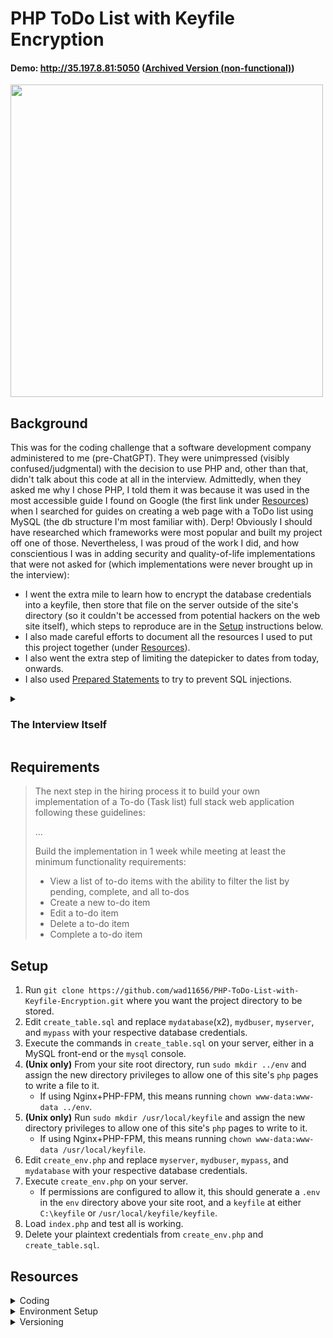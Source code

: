 # PHP ToDo List with Keyfile Encryption
#### Demo: http://35.197.8.81:5050 ([Archived Version (non-functional)](https://web.archive.org/web/20220904093843/http://35.197.8.81:5050/))

<img src="https://raw.githubusercontent.com/wad11656PHP-ToDo-List-with-Keyfile-Encryption/main/Demo.gif" width="500"/>

## Background
This was for the coding challenge that a software development company administered to me (pre-ChatGPT). They were unimpressed (visibly confused/judgmental) with the decision to use PHP and, other than that, didn't talk about this code at all in the interview. Admittedly, when they asked me why I chose PHP, I told them it was because it was used in the most accessible guide I found on Google (the first link under [Resources](https://github.com/wad11656/PHP-ToDo-List-with-Keyfile-Encryption/blob/main/README.md#resources)) when I searched for guides on creating a web page with a ToDo list using MySQL (the db structure I'm most familiar with). Derp! Obviously I should have researched which frameworks were most popular and built my project off one of those. Nevertheless, I was proud of the work I did, and how conscientious I was in adding security and quality-of-life implementations that were not asked for (which implementations were never brought up in the interview):

 - I went the extra mile to learn how to encrypt the database credentials into a keyfile, then store that file on the server outside of the site's directory (so it couldn't be accessed from potential hackers on the web site itself), which steps to reproduce are in the [Setup](https://github.com/wad11656/PHP-ToDo-List-with-Keyfile-Encryption/blob/main/README.md#setup) instructions below.
  - I also made careful efforts to document all the resources I used to put this project together (under [Resources](https://github.com/wad11656/PHP-ToDo-List-with-Keyfile-Encryption/blob/main/README.md#resources)).
  - I also went the extra step of limiting the datepicker to dates from today, onwards.
  - I also used [Prepared Statements](https://www.w3schools.com/php/php_mysql_prepared_statements.asp) to try to prevent SQL injections.

<details><summary><h3>The Interview Itself</h3></summary>
This was my first real programming interview. It went terribly. I didn't come into the interview prepared with a particular programming language in mind. (My programming education had us flip-flopping between 5+ languages and frameworks, so we never had the opportunity to truly become comfortable in 1 single language or framework.) So when the interviewers asked me to whiteboard, I mixed up the syntaxes between all the various languages that were swimming around in my head: my variable delcarations and my loops were in the syntaxes of 2 different languages! My brain come to a halt, as it always does around other people (especially in a high-stress situation like a job interview), so I couldn't think critically enough to solve their whiteboard exercises in a non-embarrassing amount of time, nor with a non-embarrassing amount of help. The primary interviewer was very kind, but his "bad cop" counterpart was unafraid to point out my inadequacies (even stating in the middle of the interview that I'm not getting hired), which of course didn't help my anxious brain to function (not that if he _hadn't_ said those things, it would've made a noteworthy difference to my poor performance, anyway). Their HR rep claimed in her post-interview follow-up email that the primary interviewer wanted to add me on LinkedIn, but he never accepted my LinkedIn request. Ha.
</details>

## Requirements
> The next step in the hiring process it to build your own implementation of a To-do (Task list) full stack web application following these guidelines:
>
> ...
> 
> Build the implementation in 1 week while meeting at least the minimum functionality requirements:
> 
> - View a list of to-do items with the ability to filter the list by pending, complete, and all to-dos
> - Create a new to-do item
> - Edit a to-do item
> - Delete a to-do item
> - Complete a to-do item

## Setup

1. Run `git clone https://github.com/wad11656/PHP-ToDo-List-with-Keyfile-Encryption.git` where you want the project directory to be stored.
2. Edit `create_table.sql` and replace `mydatabase`(x2), `mydbuser`, `myserver`, and `mypass` with your respective database credentials.
3. Execute the commands in `create_table.sql` on your server, either in a MySQL front-end or the `mysql` console.
4. **(Unix only)** From your site root directory, run `sudo mkdir ../env` and assign the new directory privileges to allow one of this site's `php` pages to write a file to it.
    - If using Nginx+PHP-FPM, this means running `chown www-data:www-data ../env`.
5. **(Unix only)** Run `sudo mkdir /usr/local/keyfile` and assign the new directory privileges to allow one of this site's `php` pages to write to it.
    - If using Nginx+PHP-FPM, this means running `chown www-data:www-data /usr/local/keyfile`.
6. Edit `create_env.php` and replace `myserver`, `mydbuser`, `mypass`, and `mydatabase` with your respective database credentials.
7. Execute `create_env.php` on your server.
    - If permissions are configured to allow it, this should generate a `.env` in the `env` directory above your site root, and a `keyfile` at either `C:\keyfile` or `/usr/local/keyfile/keyfile`.
8. Load `index.php` and test all is working.
9. Delete your plaintext credentials from `create_env.php` and `create_table.sql`.

## Resources

<details><summary>Coding</summary>

##### PHP + MySQL ToDo Tutorial:
https://codewithawa.com/posts/to-do-list-application-using-php-and-mysql-database

##### PHP .env plugin (to store DB credentials):
https://github.com/vlucas/phpdotenv

##### Encrypt/Decrypt .env contents:
https://www.codementor.io/@ccornutt/keeping-credentials-secure-in-php-kvcbrk55z

##### Create MySQL tables via command line:
https://www.tutorialspoint.com/mysql/mysql-create-tables.htm

##### Change tutorial's incorrect `font-style: Helvetica` to `font-family: Helvetica`:
https://stackoverflow.com/questions/32515519/css-invalid-property-value

##### Fix `due_date` incorrectly saving into databasae as `1970-01-01` every time:
https://stackoverflow.com/a/8984620/3511695

##### PHP+MySQL - Insert multiple records:
https://www.w3schools.com/php/php_mysql_insert_multiple.asp

##### Create textbox placeholder text:
https://stackoverflow.com/questions/108207/how-do-i-make-an-html-text-box-show-a-hint-when-empty

##### `mysqli_query` `try{}catch(){}` syntax:
https://www.php.net/manual/en/mysqli-driver.report-mode.php

##### Update MySQL via JQuery+Ajax after datepicker `onchange`:
https://stackoverflow.com/a/28684832/3511695

##### JQuery - Extract value from `input` tag:
https://api.jquery.com/val/

##### Disable spellcheck underlines:
https://www.tutorialrepublic.com/faq/how-to-disable-spell-checking-in-html-forms.php

##### Ternary if-else examples:
https://stackoverflow.com/questions/28602388/ternary-operator-in-php-with-echo-value

##### Display MySQL errors (`mysqli_fetch_array() expects parameter 1 to be mysqli_result, boolean given in...`):
https://stackoverflow.com/questions/15439919/mysqli-fetch-array-expects-parameter-1-to-be-mysqli-result-boolean-given-in

##### PHP - Sort table:
https://codeshack.io/how-to-sort-table-columns-php-mysql/

##### When data's stored in `$_GET` vs `$_POST`:
https://stackoverflow.com/a/42942572/3511695

##### Check if PHP `$_SESSION` is already set:
https://stackoverflow.com/a/10093292/3511695

##### PHP - Concatenate strings:
https://www.codecademy.com/forum_questions/54329217548c35920e0081b7

##### Get URL query string:
https://stackoverflow.com/questions/6768793/get-the-full-url-in-php

##### Using prepared statements:
https://stackoverflow.com/a/51015777/3511695

##### Set time zone on datepicker:
https://stackoverflow.com/a/62542096/3511695

##### Word wrap in `<td>`:
https://stackoverflow.com/a/50880544/3511695

##### Prevent line break at hyphen (for `creation_date`):
https://stackoverflow.com/a/28928832/3511695

##### Button hover color transition:
https://www.w3schools.com/howto/howto_css_transition_hover.asp

##### PHP - Put contents in local file:
https://stackoverflow.com/questions/5440912/how-to-put-the-a-string-into-a-text-file-in-php

##### PHP - Detect OS:
https://stackoverflow.com/a/57843610/3511695
</details>

<details><summary>Environment Setup</summary>

##### Install PHP for NginX:
https://www.digitalocean.com/community/tutorials/how-to-install-linux-nginx-mysql-php-lemp-stack-ubuntu-18-04#

##### Enable PHP IDE in Visual Studio 2019:
https://www.youtube.com/watch?v=uwPtcFowP94

##### Fix broken shell interactivity in PuTTY:
https://stackoverflow.com/questions/14837248/arrow-keys-in-putty-returning-a-d-b-instead-of-moving-the-cursor

##### Copy contents between PuTTY and host:
https://www.alphr.com/copy-paste-putty/

##### Switch MySQL Command Line from JS mode to SQL mode:
https://stackoverflow.com/questions/50645402/mysql-syntaxerror-unexpected-identifier

##### PHP project directory in WampServer:
http://androidcss.com/php/install-setup-php-mysql-windows/

##### "Composer" PHP package manager installation on Windows/Linux:
https://getcomposer.org/doc/00-intro.md

##### Reminder to allow external HTTP requests to app in web host firewall settings:
https://stackoverflow.com/a/19117653/3511695

##### Install JQuery:
https://www.w3schools.com/jquery/jquery_get_started.asp

##### Run `.sql` script from bash:
https://stackoverflow.com/questions/7616520/how-to-execute-a-sql-script-from-bash

##### Run `.sql` script from `mysql>`:
https://stackoverflow.com/a/8940431/3511695
</details>

<details><summary>Versioning</summary>

##### Using GitHub CLI tool:
https://www.youtube.com/watch?v=tm9gdHd9qmE

##### Github `master` branch has now officially switched to `main`:
https://stackoverflow.com/a/67139639/3511695

##### Git Branching & Merging:
https://git-scm.com/book/en/v2/Git-Branching-Basic-Branching-and-Merging
</details>
